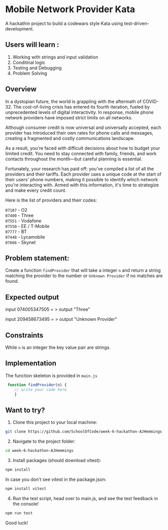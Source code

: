 # Mobile Network Provider Kata

A hackathin project to build a codewars style Kata using test-driven-development.


## Users will learn :

1. Working with strings and input validation
2. Conditinal logic
3. Testing and Debugging
4. Problem Solving

## Overview

In a dystopian future, the world is grappling with the aftermath of COVID-32. The cost-of-living crisis has entered its fourth iteration, fueled by unprecedented levels of digital interactivity. In response, mobile phone network providers have imposed strict limits on all networks.

Although consumer credit is now universal and universally accepted, each provider has introduced their own rates for phone calls and messages, creating a fragmented and costly communications landscape.

As a result, you're faced with difficult decisions about how to budget your limited credit. You need to stay connected with family, friends, and work contacts throughout the month—but careful planning is essential.

Fortunately, your research has paid off: you've compiled a list of all the providers and their tariffs. Each provider uses a unique code at the start of their users' phone numbers, making it possible to identify which network you're interacting with. Armed with this information, it's time to strategize and make every credit count.

Here is the list of providers and their codes:

`07107` -  O2\
`07400`	-  Three\
`07551`	-  Vodafone\
`07550` -  EE / T-Mobile\
`07777`	-  BT\
`07448`	-  Lycamobile\
`07666` -  Skynet


## Problem statement:

Create a function `findProvider` that will take a integer `n` and return a string matching the provider to the number or `Unknown Provider` if no matches are found.



## Expected output

input 074005347505 = > output "Three"

input 209458673495 = > output "Unknown Provider"

## Constraints

While `n` is an integer the key value pair are strings.

## Implementation

The function skeleton is provided in `main.js`

```js
 function findProvider(n) {
    // write your code here
    }
```

## Want to try?

1. Clone this project to your local machine:
```bash
git clone https://github.com/SchoolOfCode/week-6-hackathon-AJHemmings
```
2. Navigate to the project folder:
```bash
cd week-6-hackathon-AJHemmings
```
3. Install packages (should download vitest):
```bash
npm install
```
In case you don't see vitest in the package.json:
```bash
npm install vitest
```
4. Run the test script, head over to main.js, and see the test feedback in the console! 
```bash
npm run test
```
Good luck!

